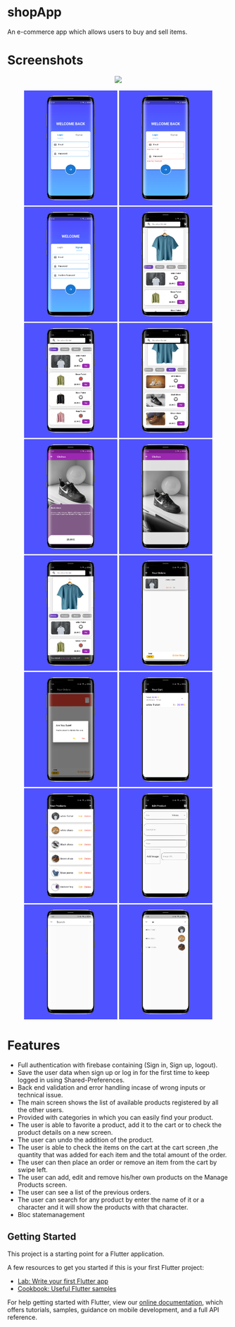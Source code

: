 # shopApp
An e-commerce app which allows users to buy and sell items.

# Screenshots

<p align="center"><img src='shopPics/shopGif.gif'height="500"/></p>
<p align="center">
  <img src='shopPics/shop1.png'width="42%"/>  
  <img src='shopPics/shop2.png'width="42%"/>  
  <img src='shopPics/shop3.png'width="42%"/>  
  <img src='shopPics/shop4.png'width="42%"/>  
  <img src='shopPics/shop5.png'width="42%"/>  
  <img src='shopPics/shop6.png'width="42%"/>  
  <img src='shopPics/shop7.png'width="42%"/>  
  <img src='shopPics/shop8.png'width="42%"/>  
  <img src='shopPics/shop9.png'width="42%"/>  
  <img src='shopPics/shop10.png'width="42%"/>  
  <img src='shopPics/shop11.png'width="42%"/>  
  <img src='shopPics/shop12.png'width="42%"/>  
  <img src='shopPics/shop13.png'width="42%"/>  
  <img src='shopPics/shop14.png'width="42%"/>  
  <img src='shopPics/shop15.png'width="42%"/>  
  <img src='shopPics/shop16.png'width="42%"/>  
</p>

# Features
- Full authentication with firebase containing (Sign in, Sign up, logout).
- Save the user data when sign up or log in for the first time to keep logged in using Shared-Preferences.
- Back end validation and error handling incase of wrong inputs or technical issue.
- The main screen shows the list of available products registered by all the other users.
- Provided with categories in which you can easily find your product.
- The user is able to favorite a product, add it to the cart or to check the product details on a new screen.
- The user can undo the addition of the product.
- The user is able to check the items on the cart at the cart screen ,the quantity that was added for each item and the total amount of the order.
- The user can then place an order or remove an item from the cart by swipe left.
- The user can add, edit and remove his/her own products on the Manage Products screen.
- The user can see a list of the previous orders.
- The user can search for any product by enter the name of it or a character and it will show the products with that character.
- Bloc statemanagement

## Getting Started

This project is a starting point for a Flutter application.

A few resources to get you started if this is your first Flutter project:

- [Lab: Write your first Flutter app](https://flutter.dev/docs/get-started/codelab)
- [Cookbook: Useful Flutter samples](https://flutter.dev/docs/cookbook)

For help getting started with Flutter, view our
[online documentation](https://flutter.dev/docs), which offers tutorials,
samples, guidance on mobile development, and a full API reference.

